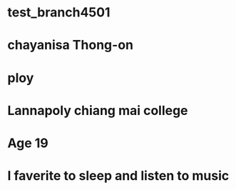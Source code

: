 # test_branch4501

# chayanisa Thong-on
# ploy
# Lannapoly chiang mai college
# Age 19
# I faverite to sleep and listen to music